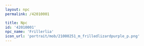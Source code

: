 ```yaml
---
layout: npc
permalink: /42010001

title: Npc
id: '42010001'
npc_name: 'Frillerlia'
icon_url: 'portrait/mob/21000251_m_frilledlizardpurple_p.png'
---
```

